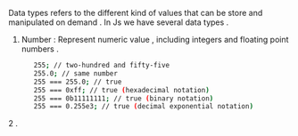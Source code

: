 <!-- Bare Minimum Front end Concepts -->

Data types refers to the different kind of values that can be store and manipulated on demand . In Js we have several data types .

1. Number : Represent numeric value , including integers and floating point numbers .
   ```bash
      255; // two-hundred and fifty-five
      255.0; // same number
      255 === 255.0; // true
      255 === 0xff; // true (hexadecimal notation)
      255 === 0b11111111; // true (binary notation)
      255 === 0.255e3; // true (decimal exponential notation)
   ```

2 .
